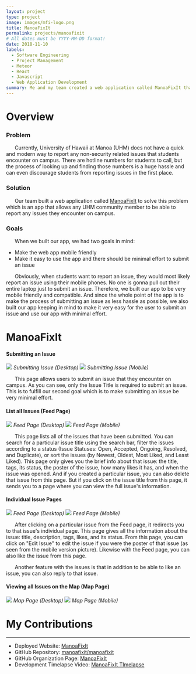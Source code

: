 ```yaml
---
layout: project
type: project
image: images/mfi-logo.png
title: ManoaFixIt
permalink: projects/manoafixit
# All dates must be YYYY-MM-DD format!
date: 2018-11-10
labels:
  - Software Engineering
  - Project Management
  - Meteor
  - React
  - Javascript
  - Web Application Development
summary: Me and my team created a web application called ManoaFixIt that aims to provide UHM community members a modern way to report non-security related issues.
---
```

# Overview

### Problem
&nbsp;&nbsp;&nbsp;&nbsp;&nbsp;&nbsp;Currently, University of Hawaii at Manoa (UHM) does not have a quick and modern way to report any non-security related issues that students encounter on campus. There are hotline numbers for students to call, but the process of looking up and finding those numbers is a huge hassle and can even discourage students from reporting issues in the first place.

### Solution
&nbsp;&nbsp;&nbsp;&nbsp;&nbsp;&nbsp;Our team built a web application called [ManoaFixIt](https://manoafixit.meteorapp.com/#/) to solve this problem which is an app that allows any UHM community member to be able to report any issues they encounter on campus.

### Goals
&nbsp;&nbsp;&nbsp;&nbsp;&nbsp;&nbsp;When we built our app, we had two goals in mind:
* Make the web app mobile friendly
* Make it easy to use the app and there should be minimal effort to submit an issue

&nbsp;&nbsp;&nbsp;&nbsp;&nbsp;&nbsp;Obviously, when students want to report an issue, they would most likely report an issue using their mobile phones. No one is gonna pull out their entire laptop just to submit an issue. Therefore, we built our app to be very mobile friendly and compatible. And since the whole point of the app is to make the process of submitting an issue as less hassle as possible, we also built our app keeping in mind to make it very easy for the user to submit an issue and use our app with minimal effort.

# ManoaFixIt

#### Submitting an Issue

<img class="ui image centered" src="../images/manoafixit1.png">
<i> Submitting Issue (Desktop) </i>

<img class="ui image centered" src="../images/manoafixit2.png">
<i> Submitting Issue (Mobile) </i>

&nbsp;&nbsp;&nbsp;&nbsp;&nbsp;&nbsp;This page allows users to submit an issue that they encounter on campus. As you can see, only the Issue Title is required to submit an issue. This is to fulfill our second goal which is to make submitting an issue be very minimal effort.

#### List all Issues (Feed Page)

<img class="ui image centered" src="../images/manoafixit3.png">
<i> Feed Page (Desktop) </i>

<img class="ui image centered" src="../images/manoafixit4.png">
<i> Feed Page (Mobile) </i>

&nbsp;&nbsp;&nbsp;&nbsp;&nbsp;&nbsp;This page lists all of the issues that have been submitted. You can search for a particular issue title using the search bar, filter the issues according to a status (Issue Statuses: Open, Accepted, Ongoing, Resolved, and Duplicate), or sort the issues (by Newest, Oldest, Most Liked, and Least Liked). This page only gives you the brief info about that issue: the title, tags, its status, the poster of the issue, how many likes it has, and when the issue was opened. And if you created a particular issue, you can also delete that issue from this page. But if you click on the issue title from this page, it sends you to a page where you can view the full issue's information.

#### Individual Issue Pages

<img class="ui image centered" src="../images/manoafixit7.png">
<i> Feed Page (Desktop) </i>

<img class="ui image centered" src="../images/manoafixit8.png">
<i> Feed Page (Mobile) </i>

&nbsp;&nbsp;&nbsp;&nbsp;&nbsp;&nbsp;After clicking on a particular issue from the Feed page, it redirects you to that issue's individual page. This page gives all the information about the issue: title, description, tags, likes, and its status. From this page, you can click on "Edit Issue" to edit the issue if you were the poster of that issue (as seen from the mobile version picture). Likewise with the Feed page, you can also like the issue from this page.

&nbsp;&nbsp;&nbsp;&nbsp;&nbsp;&nbsp;Another feature with the issues is that in addition to be able to like an issue, you can also reply to that issue. 

#### Viewing all Issues on the Map (Map Page)

<img class="ui image centered" src="../images/manoafixit5.png">
<i> Map Page (Desktop) </i>

<img class="ui image centered" src="../images/manoafixit6.png">
<i> Map Page (Mobile) </i>

# My Contributions

---
* Deployed Website: [ManoaFixIt](https://manoafixit.meteorapp.com/)
* GitHub Repository: <a href="https://github.com/manoafixit/manoafixit"><i class="large github icon"></i>manoafixit/manoafixit</a>
* GitHub Organization Page: <a href="https://github.com/manoafixit/manoafixit.github.io"><i class="large github alternate icon"></i>ManoaFixIt</a>
* Development Timelapse Video: <a href="https://youtu.be/0p8vGvEfy8M">ManoaFixIt TImelapse</a>



